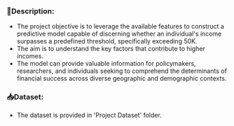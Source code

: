 ### :memo:Description:
* The project objective is to leverage the available features to construct a predictive model capable of discerning whether an individual's income surpasses a predefined threshold, specifically exceeding 50K.<br>
* The aim is to understand the key factors that contribute to higher incomes.
* The model can provide valuable information for policymakers, researchers, and individuals seeking to comprehend the determinants of financial success across diverse geographic and demographic contexts.

### :inbox_tray:Dataset:
* The dataset is provided in 'Project Dataset' folder.
